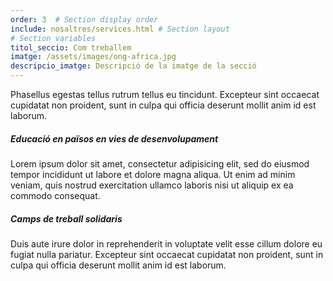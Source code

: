 ```yaml
---
order: 3  # Section display order
include: nosaltres/services.html # Section layout
# Section variables
titol_seccio: Com treballem
imatge: /assets/images/ong-africa.jpg
descripcio_imatge: Descripció de la imatge de la secció
---
```

Phasellus egestas tellus rutrum tellus eu tincidunt. Excepteur sint occaecat cupidatat non proident, sunt in culpa qui officia deserunt mollit anim id est laborum.

##### Educació en països en vies de desenvolupament

Lorem ipsum dolor sit amet, consectetur adipisicing elit, sed do eiusmod tempor incididunt ut labore et dolore magna aliqua. Ut enim ad minim veniam, quis nostrud exercitation ullamco laboris nisi ut aliquip ex ea commodo consequat.

##### Camps de treball solidaris

Duis aute irure dolor in reprehenderit in voluptate velit esse cillum dolore eu fugiat nulla pariatur. Excepteur sint occaecat cupidatat non proident, sunt in culpa qui officia deserunt mollit anim id est laborum.
